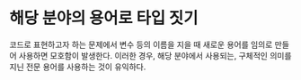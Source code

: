 # 해당 분야의 용어로 타입 짓기

코드로 표현하고자 하는 문제에서 변수 등의 이름을 지을 때 새로운 용어를 임의로 만들어
사용하면 모호함이 발생한다. 이러한 경우, 해당 분야에서 사용되는, 구체적인 의미를 지닌
전문 용어를 사용하는 것이 유익하다.
